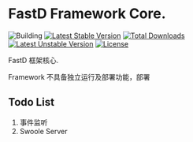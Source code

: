 # FastD Framework Core.

![Building](https://api.travis-ci.org/JanHuang/framework.svg?branch=master)
[![Latest Stable Version](https://poser.pugx.org/fastd/framework/v/stable)](https://packagist.org/packages/fastd/framework) [![Total Downloads](https://poser.pugx.org/fastd/framework/downloads)](https://packagist.org/packages/fastd/framework) [![Latest Unstable Version](https://poser.pugx.org/fastd/framework/v/unstable)](https://packagist.org/packages/fastd/framework) [![License](https://poser.pugx.org/fastd/framework/license)](https://packagist.org/packages/fastd/framework)

FastD 框架核心.

Framework 不具备独立运行及部署功能，部署

## Todo List

1. 事件监听
2. Swoole Server